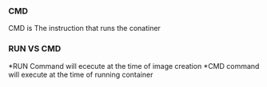 ### CMD

CMD is The instruction that runs the conatiner

### RUN VS CMD

*RUN Command will ececute at the time of image creation
*CMD command will execute at the time of running container